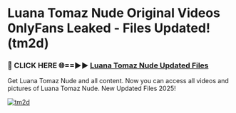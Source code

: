 # Luana Tomaz Nude Original Videos 0nlyFans Leaked - Files Updated! (tm2d)

<h3>🔴 CLICK HERE 🌐==►► <a href="https://tinyurl.com/4mcuefdz" rel="nofollow">Luana Tomaz Nude Updated Files</a></h3>

Get Luana Tomaz Nude and all content. Now you can access all videos and pictures of Luana Tomaz Nude. New Updated Files 2025!

[![tm2d](https://i.imgur.com/StAQSOY.gif)](https://tinyurl.com/4mcuefdz)
